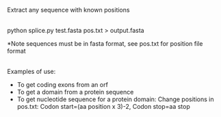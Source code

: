 Extract any sequence with known positions<br /><br />

 python splice.py  test.fasta  pos.txt  > output.fasta

*Note sequences must be in fasta format, see pos.txt for position file format <br /><br />

Examples of use:
- To get coding exons from an orf
- To get a domain from a protein sequence
- To get nucleotide sequence for a protein domain:
  Change positions in pos.txt: Codon start=(aa position x 3)-2, Codon stop=aa stop  
